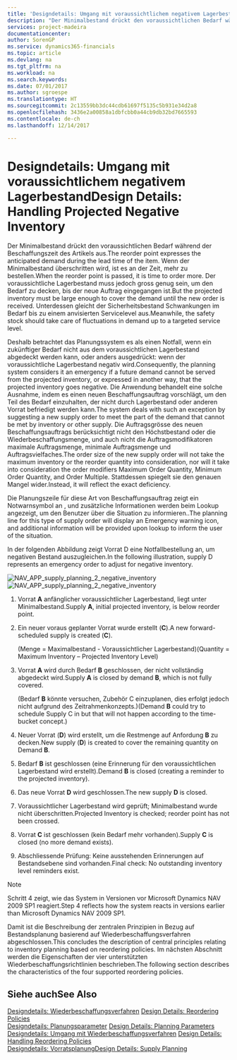```yaml
---
title: 'Designdetails: Umgang mit voraussichtlichem negativem Lagerbestand | Microsoft Docs'
description: "Der Minimalbestand drückt den voraussichtlichen Bedarf während der Beschaffungszeit des Artikels aus. Wenn der Minimalbestand überschritten wird, ist es an der Zeit, mehr zu bestellen. Der voraussichtliche Lagerbestand muss jedoch gross genug sein, um den Bedarf zu decken, bis der neue Auftrag eingegangen ist. Unterdessen gleicht der Sicherheitsbestand Schwankungen im Bedarf bis zu einem anvisierten Servicelevel aus."
services: project-madeira
documentationcenter: 
author: SorenGP
ms.service: dynamics365-financials
ms.topic: article
ms.devlang: na
ms.tgt_pltfrm: na
ms.workload: na
ms.search.keywords: 
ms.date: 07/01/2017
ms.author: sgroespe
ms.translationtype: HT
ms.sourcegitcommit: 2c13559bb3dc44cdb61697f5135c5b931e34d2a8
ms.openlocfilehash: 3436e2a00858a1dbfcbb0a44cb9db32bd7665593
ms.contentlocale: de-ch
ms.lasthandoff: 12/14/2017

---
```

# <a name="design-details-handling-projected-negative-inventory"></a><span data-ttu-id="a4d6b-106">Designdetails: Umgang mit voraussichtlichem negativem Lagerbestand</span><span class="sxs-lookup"><span data-stu-id="a4d6b-106">Design Details: Handling Projected Negative Inventory</span></span>
<span data-ttu-id="a4d6b-107">Der Minimalbestand drückt den voraussichtlichen Bedarf während der Beschaffungszeit des Artikels aus.</span><span class="sxs-lookup"><span data-stu-id="a4d6b-107">The reorder point expresses the anticipated demand during the lead time of the item.</span></span> <span data-ttu-id="a4d6b-108">Wenn der Minimalbestand überschritten wird, ist es an der Zeit, mehr zu bestellen.</span><span class="sxs-lookup"><span data-stu-id="a4d6b-108">When the reorder point is passed, it is time to order more.</span></span> <span data-ttu-id="a4d6b-109">Der voraussichtliche Lagerbestand muss jedoch gross genug sein, um den Bedarf zu decken, bis der neue Auftrag eingegangen ist.</span><span class="sxs-lookup"><span data-stu-id="a4d6b-109">But the projected inventory must be large enough to cover the demand until the new order is received.</span></span> <span data-ttu-id="a4d6b-110">Unterdessen gleicht der Sicherheitsbestand Schwankungen im Bedarf bis zu einem anvisierten Servicelevel aus.</span><span class="sxs-lookup"><span data-stu-id="a4d6b-110">Meanwhile, the safety stock should take care of fluctuations in demand up to a targeted service level.</span></span>  

 <span data-ttu-id="a4d6b-111">Deshalb betrachtet das Planungssystem es als einen Notfall, wenn ein zukünftiger Bedarf nicht aus dem voraussichtlichen Lagerbestand abgedeckt werden kann, oder anders ausgedrückt: wenn der voraussichtliche Lagerbestand negativ wird.</span><span class="sxs-lookup"><span data-stu-id="a4d6b-111">Consequently, the planning system considers it an emergency if a future demand cannot be served from the projected inventory, or expressed in another way, that the projected inventory goes negative.</span></span> <span data-ttu-id="a4d6b-112">Die Anwendung behandelt eine solche Ausnahme, indem es einen neuen Beschaffungsauftrag vorschlägt, um den Teil des Bedarf einzuhalten, der nicht durch Lagerbestand oder anderen Vorrat befriedigt werden kann.</span><span class="sxs-lookup"><span data-stu-id="a4d6b-112">The system deals with such an exception by suggesting a new supply order to meet the part of the demand that cannot be met by inventory or other supply.</span></span> <span data-ttu-id="a4d6b-113">Die Auftragsgrösse des neuen Beschaffungsauftrags berücksichtigt nicht den Höchstbestand oder die Wiederbeschaffungsmenge, und auch nicht die Auftragsmodifikatoren maximale Auftragsmenge, minimale Auftragsmenge und Auftragsvielfaches.</span><span class="sxs-lookup"><span data-stu-id="a4d6b-113">The order size of the new supply order will not take the maximum inventory or the reorder quantity into consideration, nor will it take into consideration the order modifiers Maximum Order Quantity, Minimum Order Quantity, and Order Multiple.</span></span> <span data-ttu-id="a4d6b-114">Stattdessen spiegelt sie den genauen Mangel wider.</span><span class="sxs-lookup"><span data-stu-id="a4d6b-114">Instead, it will reflect the exact deficiency.</span></span>  

 <span data-ttu-id="a4d6b-115">Die Planungszeile für diese Art von Beschaffungsauftrag zeigt ein Notwarnsymbol an , und zusätzliche Informationen werden beim Lookup angezeigt, um den Benutzer über die Situation zu informieren..</span><span class="sxs-lookup"><span data-stu-id="a4d6b-115">The planning line for this type of supply order will display an Emergency warning icon, and additional information will be provided upon lookup to inform the user of the situation.</span></span>  

 <span data-ttu-id="a4d6b-116">In der folgenden Abbildung zeigt Vorrat D eine Notfallbestellung an, um negativen Bestand auszugleichen.</span><span class="sxs-lookup"><span data-stu-id="a4d6b-116">In the following illustration, supply D represents an emergency order to adjust for negative inventory.</span></span>  

 <span data-ttu-id="a4d6b-117">![](media/nav_app_supply_planning_2_negative_inventory.png "NAV_APP_supply_planning_2_negative_inventory")</span><span class="sxs-lookup"><span data-stu-id="a4d6b-117">![](media/nav_app_supply_planning_2_negative_inventory.png "NAV_APP_supply_planning_2_negative_inventory")</span></span>  

1.  <span data-ttu-id="a4d6b-118">Vorrat **A** anfänglicher voraussichtlicher Lagerbestand, liegt unter Minimalbestand.</span><span class="sxs-lookup"><span data-stu-id="a4d6b-118">Supply **A**, initial projected inventory, is below reorder point.</span></span>  

2.  <span data-ttu-id="a4d6b-119">Ein neuer voraus geplanter Vorrat wurde erstellt (**C**).</span><span class="sxs-lookup"><span data-stu-id="a4d6b-119">A new forward-scheduled supply is created (**C**).</span></span>  

     <span data-ttu-id="a4d6b-120">(Menge = Maximalbestand - Voraussichtlicher Lagerbestand)</span><span class="sxs-lookup"><span data-stu-id="a4d6b-120">(Quantity = Maximum Inventory – Projected Inventory Level)</span></span>  

3.  <span data-ttu-id="a4d6b-121">Vorrat **A** wird durch Bedarf **B** geschlossen, der nicht vollständig abgedeckt wird.</span><span class="sxs-lookup"><span data-stu-id="a4d6b-121">Supply **A** is closed by demand **B**, which is not fully covered.</span></span>  

     <span data-ttu-id="a4d6b-122">(Bedarf **B** könnte versuchen, Zubehör C einzuplanen, dies erfolgt jedoch nicht aufgrund des Zeitrahmenkonzepts.)</span><span class="sxs-lookup"><span data-stu-id="a4d6b-122">(Demand **B** could try to schedule Supply C in but that will not happen according to the time-bucket concept.)</span></span>  

4.  <span data-ttu-id="a4d6b-123">Neuer Vorrat (**D**) wird erstellt, um die Restmenge auf Anfordung **B** zu decken.</span><span class="sxs-lookup"><span data-stu-id="a4d6b-123">New supply (**D**) is created to cover the remaining quantity on Demand **B**.</span></span>  

5.  <span data-ttu-id="a4d6b-124">Bedarf **B** ist geschlossen (eine Erinnerung für den voraussichtlichen Lagerbestand wird erstellt).</span><span class="sxs-lookup"><span data-stu-id="a4d6b-124">Demand **B** is closed (creating a reminder to the projected inventory).</span></span>  

6.  <span data-ttu-id="a4d6b-125">Das neue Vorrat **D** wird geschlossen.</span><span class="sxs-lookup"><span data-stu-id="a4d6b-125">The new supply **D** is closed.</span></span>  

7.  <span data-ttu-id="a4d6b-126">Voraussichtlicher Lagerbestand wird geprüft; Minimalbestand wurde nicht überschritten.</span><span class="sxs-lookup"><span data-stu-id="a4d6b-126">Projected Inventory is checked; reorder point has not been crossed.</span></span>  

8.  <span data-ttu-id="a4d6b-127">Vorrat **C** ist geschlossen (kein Bedarf mehr vorhanden).</span><span class="sxs-lookup"><span data-stu-id="a4d6b-127">Supply **C** is closed (no more demand exists).</span></span>  

9. <span data-ttu-id="a4d6b-128">Abschliessende Prüfung: Keine ausstehenden Erinnerungen auf Bestandsebene sind vorhanden.</span><span class="sxs-lookup"><span data-stu-id="a4d6b-128">Final check: No outstanding inventory level reminders exist.</span></span>  

> [!NOTE]  
>  <span data-ttu-id="a4d6b-129">Schritt 4 zeigt, wie das System in Versionen vor Microsoft Dynamics NAV 2009 SP1 reagiert.</span><span class="sxs-lookup"><span data-stu-id="a4d6b-129">Step 4 reflects how the system reacts in versions earlier than Microsoft Dynamics NAV 2009 SP1.</span></span>  

 <span data-ttu-id="a4d6b-130">Damit ist die Beschreibung der zentralen Prinzipien in Bezug auf Bestandsplanung basierend auf Wiederbeschaffungsverfahren abgeschlossen.</span><span class="sxs-lookup"><span data-stu-id="a4d6b-130">This concludes the description of central principles relating to inventory planning based on reordering policies.</span></span> <span data-ttu-id="a4d6b-131">Im nächsten Abschnitt werden die Eigenschaften der vier unterstützten Wiederbeschaffungsrichtlinien beschrieben.</span><span class="sxs-lookup"><span data-stu-id="a4d6b-131">The following section describes the characteristics of the four supported reordering policies.</span></span>  

## <a name="see-also"></a><span data-ttu-id="a4d6b-132">Siehe auch</span><span class="sxs-lookup"><span data-stu-id="a4d6b-132">See Also</span></span>  
 <span data-ttu-id="a4d6b-133">[Designdetails: Wiederbeschaffungsverfahren](design-details-reordering-policies.md) </span><span class="sxs-lookup"><span data-stu-id="a4d6b-133">[Design Details: Reordering Policies](design-details-reordering-policies.md) </span></span>  
 <span data-ttu-id="a4d6b-134">[Designdetails: Planungsparameter](design-details-planning-parameters.md) </span><span class="sxs-lookup"><span data-stu-id="a4d6b-134">[Design Details: Planning Parameters](design-details-planning-parameters.md) </span></span>  
 <span data-ttu-id="a4d6b-135">[Designdetails: Umgang mit Wiederbeschaffungsverfahren](design-details-handling-reordering-policies.md) </span><span class="sxs-lookup"><span data-stu-id="a4d6b-135">[Design Details: Handling Reordering Policies](design-details-handling-reordering-policies.md) </span></span>  
 [<span data-ttu-id="a4d6b-136">Designdetails: Vorratsplanung</span><span class="sxs-lookup"><span data-stu-id="a4d6b-136">Design Details: Supply Planning</span></span>](design-details-supply-planning.md)

